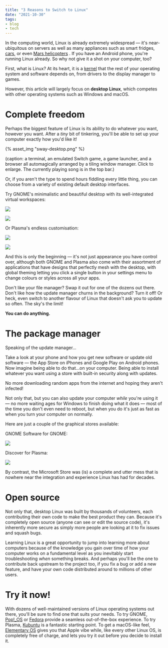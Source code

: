 ```yaml
---
title: "3 Reasons to Switch to Linux"
date: "2021-10-30"
tags:
- blog
- tech
---
```


In the computing world, Linux is already extremely widespread — it's near-ubiquitous on servers as well as many appliances such as smart fridges, [cars](https://www.zdnet.com/article/tesla-starts-to-release-its-cars-open-source-linux-software-code/), or even [Mars helicopters](https://www.theverge.com/2021/2/19/22291324/linux-perseverance-mars-curiosity-ingenuity) . If you have an Android phone, you're running Linux already. So why not give it a shot on your computer, too?

<!-- excerpt -->

First, what is Linux? At its heart, it is a [kernel](https://en.wikipedia.org/wiki/Kernel_(operating_system)) that the rest of your operating system and software depends on, from drivers to the display manager to games.

However, this article will largely focus on **desktop Linux**, which competes with other operating systems such as Windows and macOS.

# Complete freedom

Perhaps the biggest feature of Linux is its ability to do whatever you want, however you want. After a *tiny* bit of tinkering, you'll be able to set up your computer exactly how you'd like it!

{% asset_img "sway-desktop.png" %}

(caption: a terminal, an emulated Switch game, a game launcher, and a browser all automagically arranged by a tiling window manager. Click to enlarge. The currently playing song is in the top bar.)

Or, if you aren't the type to spend hours fiddling every little thing, you can choose from a variety of existing default desktop interfaces.

Try GNOME's minimalistic and beautiful desktop with its well-integrated virtual workspaces:

![](https://upload.wikimedia.org/wikipedia/commons/thumb/5/5b/Gnome_40_navigation.webm/1200px--Gnome_40_navigation.webm.jpg)

![](https://upload.wikimedia.org/wikipedia/commons/thumb/f/ff/Screenshot_of_GNOME_40_taken_on_Manjaro.png/1200px-Screenshot_of_GNOME_40_taken_on_Manjaro.png)

Or Plasma's endless customisation:

![](https://upload.wikimedia.org/wikipedia/commons/9/94/KDE_Plasma_5.21_Breeze_Twilight_screenshot.png)

![](https://www.omgubuntu.co.uk/wp-content/uploads/2019/07/kde-plasma-desktop.jpg)

And this is only the beginning — it's not just appearance you have control over, although both GNOME and Plasma also come with their assortment of applications that have designs that perfectly mesh with the desktop, with global theming letting you click a single button in your settings menu to change colours or styles across all your apps.

Don't like your file manager? Swap it out for one of the dozens out there. Don't like how the update manager churns in the background? Turn it off! Or heck, even switch to another flavour of Linux that doesn't ask you to update so often. The sky's the limit!

**You can do anything.**

# The package manager

Speaking of the update manager…

Take a look at your phone and how you get new software or update old software — the App Store on iPhones and Google Play on Android phones. Now imagine being able to do that…on your computer. Being able to install whatever you want using a store with built-in security along with updates.

No more downloading random apps from the internet and hoping they aren't infected!

Not only that, but you can also update your computer *while* you're using it — no more waiting ages for Windows to finish doing what it does — most of the time you don't even need to reboot, but when you do it's just as fast as when you turn your computer on normally.

Here are just a couple of the graphical stores available:

GNOME Software for GNOME:

![](https://www.omgubuntu.co.uk/wp-content/uploads/2021/02/gnome-software-refresh.jpg)

Discover for Plasma:

![](https://userbase.kde.org/images.userbase/thumb/2/2d/Discoverappfocus.png/500px-Discoverappfocus.png)

By contrast, the Microsoft Store was (is) a complete and utter mess that is nowhere near the integration and experience Linux has had for decades.

# Open source

Not only that, desktop Linux was built by thousands of volunteers, each contributing their own code to make the best product they can. Because it's completely open source (anyone can see or edit the source code), it's inherently more secure as simply more people are looking at it to fix issues and squash bugs.

Learning Linux is a great opportunity to jump into learning more about computers because of the knowledge you gain over time of how your computer works on a fundamental level as you inevitably start troubleshooting *when* something breaks. And perhaps you'll be the one to contribute back upstream to the project too, if you fix a bug or add a new feature, and have your own code distributed around to millions of other users.

# Try it now!

With dozens of well-maintained versions of Linux operating systems out there, you'll be sure to find one that suits your needs. To try GNOME, [Pop!_OS](https://pop.system76.com/) or [Fedora](https://getfedora.org/en/workstation/download/) provide a seamless out-of-the-box experience. To try Plasma, [Kubuntu](https://kubuntu.org/) is a fantastic starting point. To get a macOS-like feel, [Elementary OS](https://elementary.io/) gives you that Apple vibe while, like every other Linux OS, is completely free of charge, and lets you try it out before you decide to install it.
